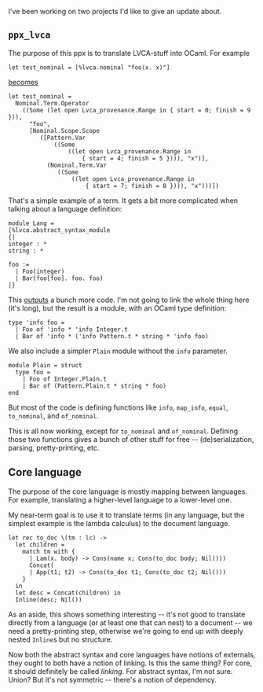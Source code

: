 I've been working on two projects I'd like to give an update about.

## `ppx_lvca`

The purpose of this ppx is to translate LVCA-stuff into OCaml. For example

```
let test_nominal = [%lvca.nominal "foo(x. x)"]
```

[becomes](https://github.com/joelburget/lvca/blob/8d1282163623b3541eef021cdff92865890b0563/ppx_lvca/test/test.expected.ml)

```
let test_nominal =
  Nominal.Term.Operator
    ((Some (let open Lvca_provenance.Range in { start = 0; finish = 9 })),
      "foo",
      [Nominal.Scope.Scope
         ([Pattern.Var
             ((Some
                 ((let open Lvca_provenance.Range in
                     { start = 4; finish = 5 }))), "x")],
           (Nominal.Term.Var
              ((Some
                  ((let open Lvca_provenance.Range in
                      { start = 7; finish = 8 }))), "x")))])
```

That's a simple example of a term. It gets a bit more complicated when talking about a language definition:

```
module Lang =
[%lvca.abstract_syntax_module
{|
integer : *
string : *

foo :=
  | Foo(integer)
  | Bar(foo[foo]. foo. foo)
|}
```

This [outputs](https://github.com/joelburget/lvca/blob/8d1282163623b3541eef021cdff92865890b0563/ppx_lvca/test/test.expected.ml) a bunch more code. I'm not going to link the whole thing here (it's long), but the result is a module, with an OCaml type definition:

```
type 'info foo =
  | Foo of 'info * 'info Integer.t
  | Bar of 'info * ('info Pattern.t * string * 'info foo)
```

We also include a simpler `Plain` module without the `info` parameter.

```
module Plain = struct
  type foo =
    | Foo of Integer.Plain.t
    | Bar of (Pattern.Plain.t * string * foo)
end
```

But most of the code is defining functions like `info`, `map_info`, `equal`, `to_nominal`, and `of_nominal`.

This is all now working, except for `to_nominal` and `of_nominal`. Defining those two functions gives a bunch of other stuff for free -- (de)serialization, parsing, pretty-printing, etc.

## Core language

The purpose of the core language is mostly mapping between languages. For example, translating a higher-level language to a lower-level one.

My near-term goal is to use it to translate terms (in any language, but the simplest example is the lambda calculus) to the document language.

```
let rec to_doc \(tm : lc) ->
  let children =
    match tm with {
      | Lam(x. body) -> Cons(name x; Cons(to_doc body; Nil()))
      Concat(
      | App(t1; t2) -> Cons(to_doc t1; Cons(to_doc t2; Nil()))
    }
  in
  let desc = Concat(children) in
  Inline(desc; Nil())
```

As an aside, this shows something interesting -- it's not good to translate directly from a language (or at least one that can nest) to a document -- we need a pretty-printing step, otherwise we're going to end up with deeply nested `Inline`s but no structure.

Now both the abstract syntax and core languages have notions of externals, they ought to both have a notion of linking. Is this the same thing? For core, it should definitely be called *linking*. For abstract syntax, I'm not sure. Union? But it's not symmetric -- there's a notion of dependency.
